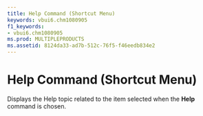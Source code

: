```yaml
---
title: Help Command (Shortcut Menu)
keywords: vbui6.chm1080905
f1_keywords:
- vbui6.chm1080905
ms.prod: MULTIPLEPRODUCTS
ms.assetid: 8124da33-ad7b-512c-76f5-f46eedb834e2
---
```



# Help Command (Shortcut Menu)

Displays the Help topic related to the item selected when the  **Help** command is chosen.



